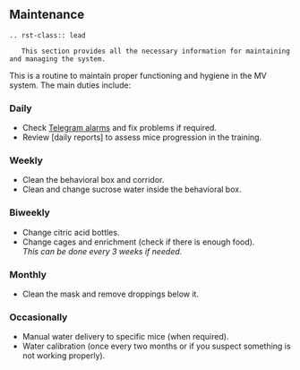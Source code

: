 ## Maintenance

```{eval-rst}
.. rst-class:: lead

   This section provides all the necessary information for maintaining and managing the system.

```

This is a routine to maintain proper functioning and hygiene in the MV system. The main duties include:

### Daily

- Check [Telegram alarms](../user_guide/alarms.md) and fix problems if required.
- Review [daily reports] to assess mice progression in the training.

### Weekly

- Clean the behavioral box and corridor.
- Clean and change sucrose water inside the behavioral box.

### Biweekly

- Change citric acid bottles.
- Change cages and enrichment (check if there is enough food).\
_This can be done every 3 weeks if needed._

### Monthly

- Clean the mask and remove droppings below it.

### Occasionally

- Manual water delivery to specific mice (when required).
- Water calibration (once every two months or if you suspect something is not working properly).
